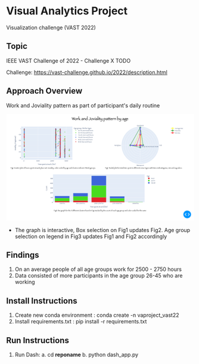 # Visual Analytics Project

Visualization challenge (VAST 2022)

## Topic

IEEE VAST Challenge of 2022 - Challenge X TODO

Challenge: https://vast-challenge.github.io/2022/description.html


## Approach Overview

Work and Joviality pattern as part of participant's daily routine

![Work and Joviality pattern Screenshot](./screenshots/daily_pattern.png?raw=true "Work and Joviality pattern using Dash with graph interactions")

- The graph is interactive, Box selection on Fig1 updates Fig2. Age group selection on legend in Fig3 updates Fig1 and Fig2 accordingly

## Findings

1. On an average people of all age groups work for 2500 - 2750 hours
2. Data consisted of more participants in the age group 26-45 who are working

## Install Instructions
1. Create new conda environment : conda create -n vaproject_vast22
2. Install requirements.txt : pip install -r requirements.txt

## Run Instructions

1. Run Dash: a. cd __reponame__  b. python dash_app.py
